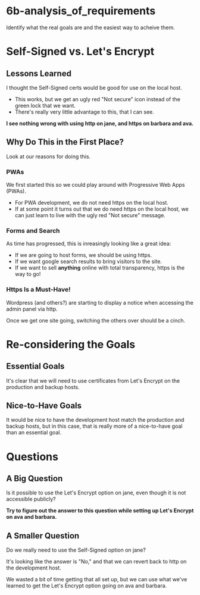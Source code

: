 
# 6b-analysis_of_requirements

Identify what the real goals are and the easiest way to acheive them.

# Self-Signed vs. Let's Encrypt

## Lessons Learned

I thought the Self-Signed certs would be good for use on the local host.

* This works, but we get an ugly red "Not secure" icon instead of the green lock that we want.
* There's really very little advantage to this, that I can see.

**I see nothing wrong with using http on jane, and https on barbara and ava.**

## Why Do This in the First Place?

Look at our reasons for doing this.

### PWAs

We first started this so we could play around with Progressive Web Apps (PWAs).

* For PWA development, we do not need https on the local host.
* If at some point it turns out that we do need https on the local host, we can
just learn to live with the ugly red "Not secure" message.

### Forms and Search

As time has progressed, this is inreasingly looking like a great idea:

* If we are going to host forms, we should be using https.
* If we want google search results to bring visitors to the site.
* If we want to sell **anything** online with total transparency, https is the way to go!

### Https Is a Must-Have!

Wordpress (and others?) are starting to display a notice when accessing the admin panel via http.

Once we get one site going, switching the others over should be a cinch.

# Re-considering the Goals

## Essential Goals

It's clear that we will need to use certificates from Let's Encrypt on the
production and backup hosts.

## Nice-to-Have Goals

It would be nice to have the development host match the production and backup
hosts, but in this case, that is really more of a nice-to-have goal than an
essential goal.

# Questions

## A Big Question

Is it possible to use the Let's Encrypt option on jane, even though it is not
accessible publicly?

**Try to figure out the answer to this question while setting up Let's Encrypt on ava and barbara.**

## A Smaller Question

Do we really need to use the Self-Signed option on jane?

It's looking like the answer is "No," and that we can revert back to http
on the development host.

We wasted a bit of time getting that all set up, but we can use what we've
learned to get the Let's Encrypt option going on ava and barbara.

